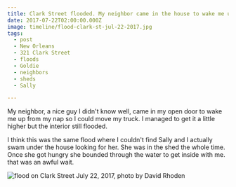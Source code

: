 ```yaml
---
title: Clark Street flooded. My neighbor came in the house to wake me up and tell me.
date: 2017-07-22T02:00:00.000Z
image: timeline/flood-clark-st-jul-22-2017.jpg
tags:
  - post 
  - New Orleans
  - 321 Clark Street
  - floods
  - Goldie
  - neighbors
  - sheds
  - Sally

---
```


My neighbor, a nice guy I didn't know well, came in my open door to wake me up from my nap so I could move my truck.
I managed to get it a little higher but the interior still flooded.

I think this was the same flood where I couldn't find Sally and I actually swam under the house looking for her. She was in the shed the whole time. Once she got hungry she bounded through the water to get inside with me. that was an awful wait.

![flood on Clark Street July 22, 2017, photo by David Rhoden](/static/img/timeline/flood-clark-st-jul-22-2017.jpg)


